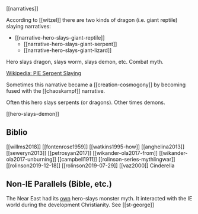 [[narratives]]

According to [[witzel]] there are two kinds of dragon (i.e. giant reptile) slaying narratives: 
- [[narrative-hero-slays-giant-reptile]]
	- [[narrative-hero-slays-giant-serpent]]
	- [[narrative-hero-slays-giant-lizard]]


Hero slays dragon, slays worm, slays demon, etc. Combat myth.

[Wikipedia: PIE Serpent Slaying](https://en.wikipedia.org/wiki/Proto-Indo-European-mythology#Serpent-slaying-myth)

Sometimes this narrative became a [[creation-cosmogony]] by becoming fused with the [[chaoskampf]] narrative.

Often this hero slays serpents (or dragons). Other times demons.

[[hero-slays-demon]]

## Biblio
[[willms2018]]
[[fontenrose1959]]
[[watkins1995-how]]
[[anghelina2013]]
[[seweryn2013]]
[[petrosyan2017]]
[[wikander-ola2017-from]]
[[wikander-ola2017-unburning]]
[[campbell1911]]
[[rolinson-series-mythlingwar]]
[[rolinson2019-12-18]]
[[rolinson2019-07-29]]
[[vaz2000]] Cinderella



## Non-IE Parallels (Bible, etc.)

The Near East had its [own](narrative--neareastern-hero-slays-monster.md) hero-slays monster myth. It interacted with the IE world during the development Christianity. See [[st-george]]

